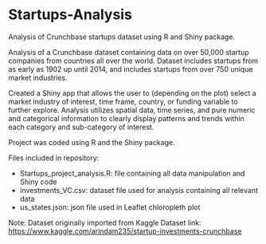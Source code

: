 # Startups-Analysis
Analysis of Crunchbase startups dataset using R and Shiny package. 

Analysis of a Crunchbase dataset containing data on over 50,000 startup companies from countries all over the world. Dataset includes startups from as early as 1902 up until 2014, and includes startups from over 750 unique market industries. 

Created a Shiny app that allows the user to (depending on the plot) select a market industry of interest, time frame, country, or funding variable to further explore. Analysis utilizes spatial data, time series, and pure numeric and categorical information to clearly display patterns and trends within each category and sub-category of interest.

Project was coded using R and the Shiny package.

Files included in repository: 
- Startups_project_analysis.R: file containing all data manipulation and Shiny code 
- investments_VC.csv: dataset file used for analysis containing all relevant data
- us_states.json: json file used in Leaflet chloropleth plot 

Note: Dataset originally imported from Kaggle 
Dataset link: https://www.kaggle.com/arindam235/startup-investments-crunchbase
